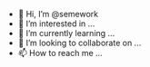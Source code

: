 - 👋 Hi, I’m @semework
- 👀 I’m interested in ...
- 🌱 I’m currently learning ...
- 💞️ I’m looking to collaborate on ...
- 📫 How to reach me ...

<!---
semework/semework is a ✨ special ✨ repository because its `README.md` (this file) appears on your GitHub profile.
You can click the Preview link to take a look at your changes.
--->
